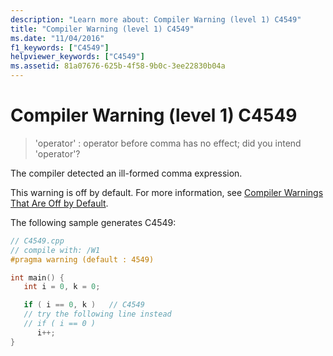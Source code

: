 ```yaml
---
description: "Learn more about: Compiler Warning (level 1) C4549"
title: "Compiler Warning (level 1) C4549"
ms.date: "11/04/2016"
f1_keywords: ["C4549"]
helpviewer_keywords: ["C4549"]
ms.assetid: 81a07676-625b-4f58-9b0c-3ee22830b04a
---
```

# Compiler Warning (level 1) C4549

> 'operator' : operator before comma has no effect; did you intend 'operator'?

The compiler detected an ill-formed comma expression.

This warning is off by default. For more information, see [Compiler Warnings That Are Off by Default](../../preprocessor/compiler-warnings-that-are-off-by-default.md).

The following sample generates C4549:

```cpp
// C4549.cpp
// compile with: /W1
#pragma warning (default : 4549)

int main() {
   int i = 0, k = 0;

   if ( i == 0, k )   // C4549
   // try the following line instead
   // if ( i == 0 )
      i++;
}
```
